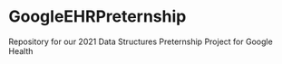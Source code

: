 # GoogleEHRPreternship
Repository for our 2021 Data Structures Preternship Project for Google Health
